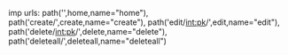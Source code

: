 imp urls:
   path('',home,name="home"),
   path('create/',create,name="create"),
   path('edit/<int:pk>/',edit,name="edit"),
   path('delete/<int:pk>/',delete,name="delete"),
   path('deleteall/',deleteall,name="deleteall")
